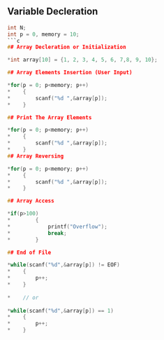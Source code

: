 
## Variable Decleration
```c
int N;
int p = 0, memory = 10;
```c
## Array Decleration or Initialization

*int array[10] = {1, 2, 3, 4, 5, 6, 7,8, 9, 10};

## Array Elements Insertion (User Input)

*for(p = 0; p<memory; p++)
*    {
*        scanf("%d ",&array[p]);
*    }

## Print The Array Elements

*for(p = 0; p<memory; p++)
*    {
*        scanf("%d ",&array[p]);
*    }
## Array Reversing

*for(p = 0; p<memory; p++)
*    {
*        scanf("%d ",&array[p]);
*    }

## Array Access

*if(p>100)
*        {
*            printf("Overflow");
*            break;
*        }

## End of File

*while(scanf("%d",&array[p]) != EOF)
*    {
*        p++;
*    }
    
*    // or
    
*while(scanf("%d",&array[p]) == 1)
*    {
*        p++;
*    }
